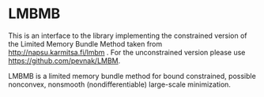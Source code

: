# LMBMB

This is an interface to the library implementing the constrained version of the Limited Memory Bundle Method taken from http://napsu.karmitsa.fi/lmbm . For the unconstrained version please use https://github.com/pevnak/LMBM.

LMBMB is a limited memory bundle method for bound constrained, possible nonconvex, nonsmooth (nondifferentiable) large-scale minimization.
